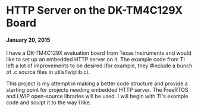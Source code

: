 # HTTP Server on the DK-TM4C129X Board

#### January 20, 2015
I have a DK-TM4C129X evaluation board from Texas Instruments and would like to set up an embedded HTTP server on it.  The example code from TI left a lot of improvements to be desired (for example, they #include a bunch of .c source files in utils/lwiplib.c).

This project is my attempt in making a better code structure and provide a starting point for projects needing embedded HTTP server.  The FreeRTOS and LWIP open-source libraries will be used.  I will begin with TI's example code and sculpt it to the way I like.